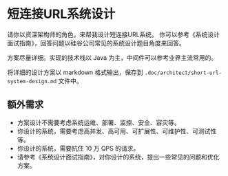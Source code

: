 # 短连接URL系统设计
请你以资深架构师的角色，来帮我设计短连接URL系统。
你可以参考《系统设计面试指南》，回答问题以硅谷公司常见的系统设计题目角度来回答。

方案尽量详细。实现的技术栈以 Java 为主，中间件可以参考业界主流常用的。

将详细的设计方案以 markdown 格式输出，保存到 `.doc/architect/short-url-system-design.md` 文件中。

## 额外需求
- 方案设计不需要考虑系统运维、部署、监控、安全、容灾等。
- 你设计的系统，需要考虑高并发、高可用、可扩展性、可维护性、可测试性等。
- 你设计的系统，需要抗住 10 万 QPS 的请求。
- 请参考《系统设计面试指南》，对你设计的系统，提出一些常见的问题和优化方案。